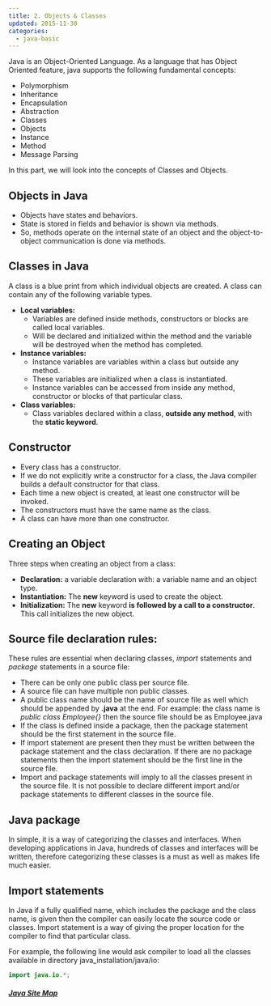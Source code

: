 ```yaml
---
title: 2. Objects & Classes
updated: 2015-11-30
categories:
  - java-basic
---
```


Java is an Object-Oriented Language. As a language that has Object Oriented feature, java supports the following fundamental concepts:

* Polymorphism
* Inheritance
* Encapsulation
* Abstraction
* Classes
* Objects
* Instance
* Method
* Message Parsing

In this part, we will look into the concepts of Classes and Objects.

## Objects in Java

* Objects have states and behaviors.
* State is stored in fields and behavior is shown via methods.
* So, methods operate on the internal state of an object and the object-to-object communication is done via methods.

## Classes in Java

A class is a blue print from which individual objects are created.
A class can contain any of the following variable types.

* **Local variables:**
     * Variables are defined inside methods, constructors or blocks are called local variables.
     * Will be declared and initialized within the method and the variable will be destroyed when the method has completed.
* **Instance variables:**
    * Instance variables are variables within a class but outside any method.
    * These variables are initialized when a class is instantiated.
    * Instance variables can be accessed from inside any method, constructor or blocks of that particular class.
* **Class variables:**
    * Class variables declared within a class, **outside any method**, with the **static keyword**.

## Constructor
* Every class has a constructor.
* If we do not explicitly write a constructor for a class, the Java compiler builds a default constructor for that class.
* Each time a new object is created, at least one constructor will be invoked.
* The constructors must have the same name as the class.
* A class can have more than one constructor.

## Creating an Object
Three steps when creating an object from a class:

* **Declaration:** a variable declaration with: a variable name and an object type.
* **Instantiation:** The **new** keyword is used to create the object.
* **Initialization:** The **new** keyword **is followed by a call to a constructor**. This call initializes the new object.

## Source file declaration rules:
These rules are essential when declaring classes, *import* statements and *package* statements in a source file:

* There can be only one public class per source file.
* A source file can have multiple non public classes.
* A public class name should be the name of source file as well which should be appended by **.java** at the end. For example: the class name is *public class Employee{}* then the source file should be as Employee.java
* If the class is defined inside a package, then the package statement should be the first statement in the source file.
* If import statement are present then they must be written between the package statement and the class declaration. If there are no package statements then the import statement should be the first line in the source file.
* Import and package statements will imply to all the classes present in the source file. It is not possible to declare different import and/or package statements to different classes in the source file.

## Java package
In simple, it is a way of categorizing the classes and interfaces. When developing applications in Java, hundreds of classes and interfaces will be written, therefore categorizing these classes is a must as well as makes life much easier.

## Import statements
In Java if a fully qualified name, which includes the package and the class name, is given then the compiler can easily locate the source code or classes. Import statement is a way of giving the proper location for the compiler to find that particular class.

For example, the following line would ask compiler to load all the classes available in directory java_installation/java/io:

```java
import java.io.*;
```

##### [Java Site Map](../java-sitemap)
